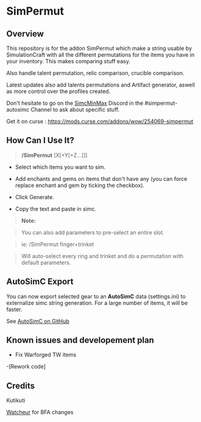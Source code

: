 # SimPermut
 
## Overview

This repository is for the addon SimPermut which make a string usable by SimulationCraft with all the different permutations for the items you have in your inventory. This makes comparing stuff easy.

Also handle talent permutation, relic comparison, crucible comparison. 

Latest updates also add talents permutations and Artifact generator, aswell as more control over the profiles created. 

Don't hesitate to go on the [SimcMinMax](https://discordapp.com/invite/tFR2uvK) Discord in the #simpermut-autosimc Channel to ask about specific stuff.

Get it on curse : https://mods.curse.com/addons/wow/254069-simpermut

## How Can I Use It?

>**/SimPermut** [X[+Y[+Z...]]]

- Select which items you want to sim.

- Add enchants and gems on items that don't have any (you can force replace enchant and gem by ticking the checkbox).

- Click Generate.

- Copy the text and paste in simc.

 

>**Note:**

>You can also add parameters to pre-select an entire slot.

>ie: /SimPermut finger+trinket

>Will auto-select every ring and trinket and do a permutation with default parameters. 


## AutoSimC Export

You can now export selected gear to an **AutoSimC** data (settings.ini) to externalize simc string generation. For a large number of items, it will be faster.

See [AutoSimC on GitHub](https://github.com/SimCMinMax/AutoSimC)



## Known issues and developement plan

- Fix Warforged TW items

-[Rework code]

## Credits
Kutikuti 

[Watcheur](https://github.com/watcheur) for BFA changes